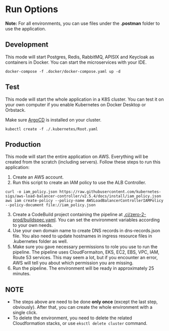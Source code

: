 # Run Options

<b>Note:</b> For all environments, you can use files under the <b>.postman</b> folder to use the application.

## Development

This mode will start Postgres, Redis, RabbitMQ, APISIX and Keycloak as containers in Docker. You can start the microservices with your
IDE.

```shell
docker-compose -f .docker/docker-compose.yaml up -d
```

## Test

This mode will start the whole application in a K8S cluster. You can test it on your own computer if you enable
Kubernetes
on Docker Desktop or Orbstack.

Make sure <a href="https://argo-cd.readthedocs.io/en/stable/getting_started/">ArgoCD<a/> is installed on your cluster.

```shell
kubectl create -f ./.kubernetes/Root.yaml
```

## Production
This mode will start the entire application on AWS. Everything will be created from the scratch (including servers).
Follow these steps to run this application:
1. Create an AWS account.
2. Run this script to create an IAM policy to use the ALB Controller.
```shell
curl -o iam_policy.json https://raw.githubusercontent.com/kubernetes-sigs/aws-load-balancer-controller/v2.5.4/docs/install/iam_policy.json
aws iam create-policy --policy-name AWSLoadBalancerControllerIAMPolicy --policy-document file://iam_policy.json
```
3. Create a CodeBuild project containing the pipeline at <a href="../.ci/zero-2-prod/buildspec.yaml">.ci/zero-2-prod/buildspec.yaml<a/>. You can set the environment variables according
to your own needs.
4. Use your own domain name to create DNS records in dns-records.json file. You also need to update hostnames in ingress 
resource files in .kubernetes folder as well.
5. Make sure you gave necessary permissions to role you use to run the pipeline. The pipeline uses CloudFormaiton, EKS, EC2, EBS, VPC, IAM,
Route 53 services. This may seem a lot, but if you encounter an error, AWS will tell you about which permission you are missing.
6. Run the pipeline. The environment will be ready in approximately 25 minutes.

## NOTE

- The steps above are need to be done **only once** (except the last step, obviously). After that, you can create the whole environment with a single click.
- To delete the environment, you need to delete the related Cloudformation stacks, or use ``eksctl delete cluster`` command.
